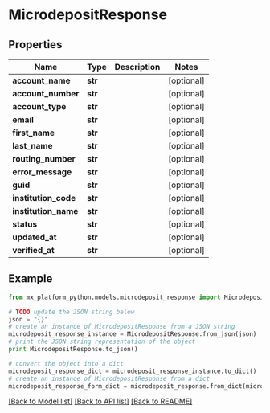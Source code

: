 # MicrodepositResponse


## Properties
Name | Type | Description | Notes
------------ | ------------- | ------------- | -------------
**account_name** | **str** |  | [optional] 
**account_number** | **str** |  | [optional] 
**account_type** | **str** |  | [optional] 
**email** | **str** |  | [optional] 
**first_name** | **str** |  | [optional] 
**last_name** | **str** |  | [optional] 
**routing_number** | **str** |  | [optional] 
**error_message** | **str** |  | [optional] 
**guid** | **str** |  | [optional] 
**institution_code** | **str** |  | [optional] 
**institution_name** | **str** |  | [optional] 
**status** | **str** |  | [optional] 
**updated_at** | **str** |  | [optional] 
**verified_at** | **str** |  | [optional] 

## Example

```python
from mx_platform_python.models.microdeposit_response import MicrodepositResponse

# TODO update the JSON string below
json = "{}"
# create an instance of MicrodepositResponse from a JSON string
microdeposit_response_instance = MicrodepositResponse.from_json(json)
# print the JSON string representation of the object
print MicrodepositResponse.to_json()

# convert the object into a dict
microdeposit_response_dict = microdeposit_response_instance.to_dict()
# create an instance of MicrodepositResponse from a dict
microdeposit_response_form_dict = microdeposit_response.from_dict(microdeposit_response_dict)
```
[[Back to Model list]](../README.md#documentation-for-models) [[Back to API list]](../README.md#documentation-for-api-endpoints) [[Back to README]](../README.md)


